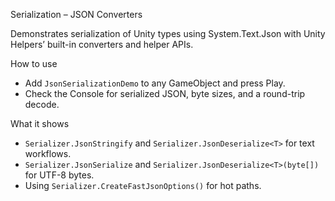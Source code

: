 Serialization – JSON Converters

Demonstrates serialization of Unity types using System.Text.Json with Unity Helpers’ built-in converters and helper APIs.

How to use
- Add `JsonSerializationDemo` to any GameObject and press Play.
- Check the Console for serialized JSON, byte sizes, and a round-trip decode.

What it shows
- `Serializer.JsonStringify` and `Serializer.JsonDeserialize<T>` for text workflows.
- `Serializer.JsonSerialize` and `Serializer.JsonDeserialize<T>(byte[])` for UTF-8 bytes.
- Using `Serializer.CreateFastJsonOptions()` for hot paths.

